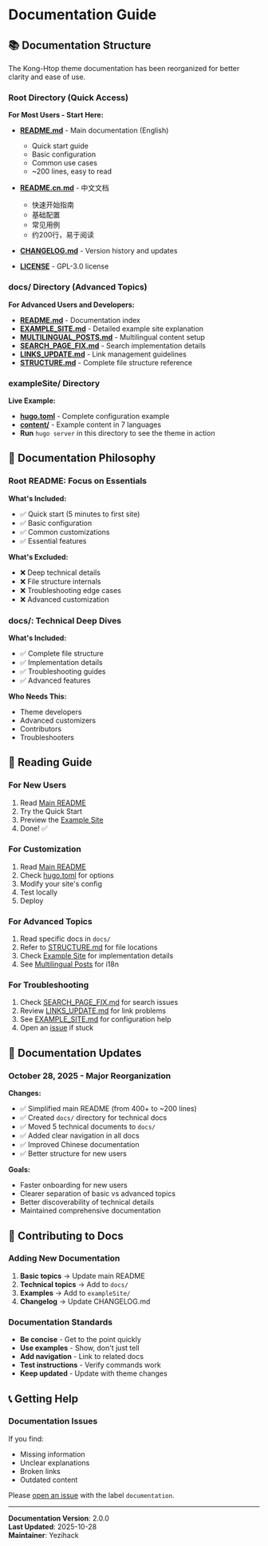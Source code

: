 # Documentation Guide

## 📚 Documentation Structure

The Kong-Htop theme documentation has been reorganized for better clarity and ease of use.

### Root Directory (Quick Access)

**For Most Users - Start Here:**

- **[README.md](../README.md)** - Main documentation (English)
  - Quick start guide
  - Basic configuration
  - Common use cases
  - ~200 lines, easy to read

- **[README.cn.md](../README.cn.md)** - 中文文档
  - 快速开始指南
  - 基础配置
  - 常见用例
  - 约200行，易于阅读

- **[CHANGELOG.md](../CHANGELOG.md)** - Version history and updates

- **[LICENSE](../LICENSE)** - GPL-3.0 license

### docs/ Directory (Advanced Topics)

**For Advanced Users and Developers:**

- **[README.md](README.md)** - Documentation index
- **[EXAMPLE_SITE.md](EXAMPLE_SITE.md)** - Detailed example site explanation
- **[MULTILINGUAL_POSTS.md](MULTILINGUAL_POSTS.md)** - Multilingual content setup
- **[SEARCH_PAGE_FIX.md](SEARCH_PAGE_FIX.md)** - Search implementation details
- **[LINKS_UPDATE.md](LINKS_UPDATE.md)** - Link management guidelines
- **[STRUCTURE.md](STRUCTURE.md)** - Complete file structure reference

### exampleSite/ Directory

**Live Example:**

- **[hugo.toml](../exampleSite/hugo.toml)** - Complete configuration example
- **[content/](../exampleSite/content/)** - Example content in 7 languages
- **Run** `hugo server` in this directory to see the theme in action

## 🎯 Documentation Philosophy

### Root README: Focus on Essentials

**What's Included:**
- ✅ Quick start (5 minutes to first site)
- ✅ Basic configuration
- ✅ Common customizations
- ✅ Essential features

**What's Excluded:**
- ❌ Deep technical details
- ❌ File structure internals
- ❌ Troubleshooting edge cases
- ❌ Advanced customization

### docs/: Technical Deep Dives

**What's Included:**
- ✅ Complete file structure
- ✅ Implementation details
- ✅ Troubleshooting guides
- ✅ Advanced features

**Who Needs This:**
- Theme developers
- Advanced customizers
- Contributors
- Troubleshooters

## 📖 Reading Guide

### For New Users

1. Read [Main README](../README.md)
2. Try the Quick Start
3. Preview the [Example Site](../exampleSite/)
4. Done! ✅

### For Customization

1. Read [Main README](../README.md)
2. Check [hugo.toml](../exampleSite/hugo.toml) for options
3. Modify your site's config
4. Test locally
5. Deploy

### For Advanced Topics

1. Read specific docs in `docs/`
2. Refer to [STRUCTURE.md](STRUCTURE.md) for file locations
3. Check [Example Site](EXAMPLE_SITE.md) for implementation details
4. See [Multilingual Posts](MULTILINGUAL_POSTS.md) for i18n

### For Troubleshooting

1. Check [SEARCH_PAGE_FIX.md](SEARCH_PAGE_FIX.md) for search issues
2. Review [LINKS_UPDATE.md](LINKS_UPDATE.md) for link problems
3. See [EXAMPLE_SITE.md](EXAMPLE_SITE.md) for configuration help
4. Open an [issue](https://github.com/yezihack/kong-htop/issues) if stuck

## 🔄 Documentation Updates

### October 28, 2025 - Major Reorganization

**Changes:**
- ✅ Simplified main README (from 400+ to ~200 lines)
- ✅ Created `docs/` directory for technical docs
- ✅ Moved 5 technical documents to `docs/`
- ✅ Added clear navigation in all docs
- ✅ Improved Chinese documentation
- ✅ Better structure for new users

**Goals:**
- Faster onboarding for new users
- Clearer separation of basic vs advanced topics
- Better discoverability of technical details
- Maintained comprehensive documentation

## 🤝 Contributing to Docs

### Adding New Documentation

1. **Basic topics** → Update main README
2. **Technical topics** → Add to `docs/`
3. **Examples** → Add to `exampleSite/`
4. **Changelog** → Update CHANGELOG.md

### Documentation Standards

- **Be concise** - Get to the point quickly
- **Use examples** - Show, don't just tell
- **Add navigation** - Link to related docs
- **Test instructions** - Verify commands work
- **Keep updated** - Update with theme changes

## 📞 Getting Help

### Documentation Issues

If you find:
- Missing information
- Unclear explanations
- Broken links
- Outdated content

Please [open an issue](https://github.com/yezihack/kong-htop/issues) with the label `documentation`.

---

**Documentation Version**: 2.0.0  
**Last Updated**: 2025-10-28  
**Maintainer**: Yezihack

